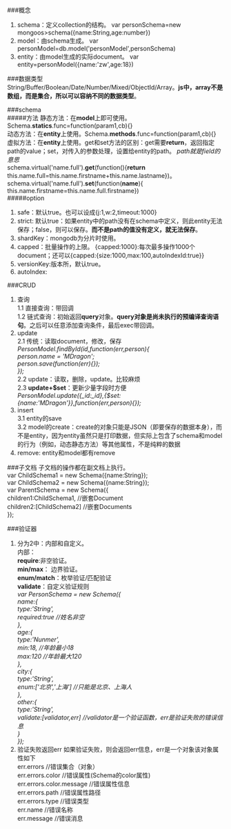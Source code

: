 ###概念  
1. schema：定义collection的结构。  var personSchema=new mongoos>schema({name:String,age:number})  
2. model：由schema生成。  var personModel=db.model('personModel',personSchema)    
3. entity：由model生成的实际document。  var entity=personModel({name:'zw',age:18})  

###数据类型  
String/Buffer/Boolean/Date/Number/Mixed/ObjectId/Array。**js中，array不是数组，而是集合，所以可以容纳不同的数据类型**。  

###schema  
#####方法
静态方法：在**model**上即可使用。 Schema.**statics**.func=function(param1,cb){}  
动态方法：在**entity**上使用。Schema.**methods**.func=function(param1,cb){}  
虚拟方法：在**entity**上使用。get和set方法的区别：get需要**return**，返回指定path的value；set，对传入的参数处理，设置给entity的path。 *path就是field的意思*  
schema.virtual('name.full').**get**(function(){**return** this.name.full=this.name.firstname+this.name.lastname})。 schema.virtual('name.full').**set**(function(**name**){ this.name.firstname=this.name.full.firstname})  
#####option  
1. safe：默认true。也可以设成{j:1,w:2,timeout:1000}    
2. strict: 默认true：如果entity中的path没有在schema中定义，则此entity无法保存；false，则可以保存。**而不是path的值没有定义，就无法保存**。     
3. shardKey：mongodb为分片时使用。  
4. capped：批量操作的上限。  {capped:1000}:每次最多操作1000个document；还可以{capped:{size:1000,max:100,autoIndexId:true}}   
5. versionKey:版本所，默认true。    
6. autoIndex:  

###CRUD
1. 查询  
   1.1 直接查询：带回调  
   1.2 链式查询：初始返回**query**对象。**query对象是尚未执行的预编译查询语句**。之后可以任意添加查询条件，最后exec带回调。  
2. update  
   2.1 传统：读取document，修改，保存
    *PersonModel.findById(id,function(err,person){  
      person.name = 'MDragon';  
      person.save(function(err){});  
    });*  
    2.2 update：读取，删除，update。比较麻烦     
    2.3 **update+$set**：更新少量字段时方便  
    *PersonModel.update({_id:_id},{$set:{name:'MDragon'}},function(err,person){});*  
3. insert  
    3.1 entity的save  
    3.2 model的create：create的对象只能是JSON（即要保存的数据本身），而不是entity，因为entity虽然只是打印数据，但实际上包含了schema和model的行为（例如，动态静态方法）等其他属性，不是纯粹的数据  
4. remove: entity和model都有remove  

###子文档
子文档的操作都在副文档上执行。  
    var ChildSchema1 = new Schema({name:String});  
    var ChildSchema2 = new Schema({name:String});  
    var ParentSchema = new Schema({  
      children1:ChildSchema1,   //嵌套Document  
      children2:[ChildSchema2]  //嵌套Documents  
    });  
    
###验证器
1. 分为2中：内部和自定义。  
   内部：  
      **require**:非空验证。  
      **min/max**： 边界验证。  
      **enum/match**：枚举验证/匹配验证  
      **validate**：自定义验证规则  
      *var PersonSchema = new Schema({  
      name:{  
        type:'String',  
        required:true //姓名非空  
      },  
      age:{  
        type:'Nunmer',  
        min:18,       //年龄最小18  
        max:120     //年龄最大120  
      },  
      city:{  
        type:'String',  
        enum:['北京','上海']  //只能是北京、上海人  
      },  
      other:{  
        type:'String',  
        validate:[validator,err]  //validator是一个验证函数，err是验证失败的错误信息  
      }  
    });*  
2. 验证失败返回err
   如果验证失败，则会返回err信息，err是一个对象该对象属性如下  
    err.errors                //错误集合（对象）  
    err.errors.color          //错误属性(Schema的color属性)  
    err.errors.color.message  //错误属性信息  
    err.errors.path             //错误属性路径  
    err.errors.type             //错误类型  
    err.name                //错误名称  
    err.message                 //错误消息  
